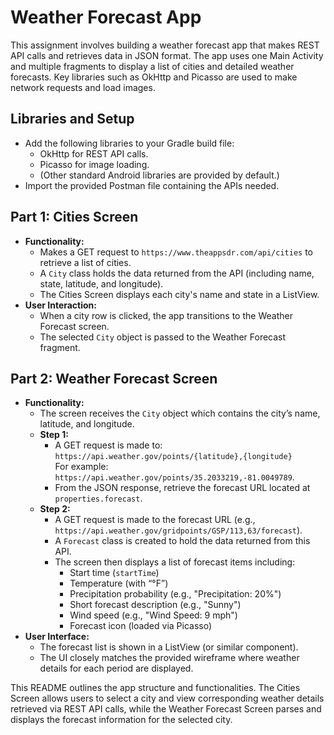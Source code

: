 # Weather Forecast App

This assignment involves building a weather forecast app that makes REST API calls and retrieves data in JSON format. The app uses one Main Activity and multiple fragments to display a list of cities and detailed weather forecasts. Key libraries such as OkHttp and Picasso are used to make network requests and load images.

## Libraries and Setup
- Add the following libraries to your Gradle build file:
  - OkHttp for REST API calls.
  - Picasso for image loading.
  - (Other standard Android libraries are provided by default.)
- Import the provided Postman file containing the APIs needed.

## Part 1: Cities Screen
- **Functionality:**
  - Makes a GET request to `https://www.theappsdr.com/api/cities` to retrieve a list of cities.
  - A `City` class holds the data returned from the API (including name, state, latitude, and longitude).
  - The Cities Screen displays each city's name and state in a ListView.
- **User Interaction:**
  - When a city row is clicked, the app transitions to the Weather Forecast screen.
  - The selected `City` object is passed to the Weather Forecast fragment.

## Part 2: Weather Forecast Screen
- **Functionality:**
  - The screen receives the `City` object which contains the city’s name, latitude, and longitude.
  - **Step 1:**  
    - A GET request is made to:  
      `https://api.weather.gov/points/{latitude},{longitude}`  
      For example: `https://api.weather.gov/points/35.2033219,-81.0049789`.
    - From the JSON response, retrieve the forecast URL located at `properties.forecast`.
  - **Step 2:**  
    - A GET request is made to the forecast URL (e.g., `https://api.weather.gov/gridpoints/GSP/113,63/forecast`).
    - A `Forecast` class is created to hold the data returned from this API.
    - The screen then displays a list of forecast items including:
      - Start time (`startTime`)
      - Temperature (with “°F”)
      - Precipitation probability (e.g., "Precipitation: 20%")
      - Short forecast description (e.g., "Sunny")
      - Wind speed (e.g., "Wind Speed: 9 mph")
      - Forecast icon (loaded via Picasso)
- **User Interface:**
  - The forecast list is shown in a ListView (or similar component).
  - The UI closely matches the provided wireframe where weather details for each period are displayed.

This README outlines the app structure and functionalities. The Cities Screen allows users to select a city and view corresponding weather details retrieved via REST API calls, while the Weather Forecast Screen parses and displays the forecast information for the selected city.
